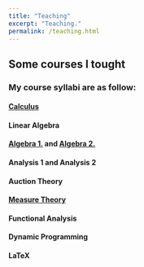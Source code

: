 ```yaml
---
title: "Teaching"
excerpt: "Teaching."
permalink: /teaching.html
---
```

## Some courses I tought

### My course syllabi are as follow:
#### [Calculus](/calculus)
#### Linear Algebra
#### [Algebra 1.](/algebra-1) and [Algebra 2.](/algebra-2)
#### Analysis 1 and Analysis 2
#### Auction Theory
#### [Measure Theory](/mertekelmelet)
#### Functional Analysis
#### Dynamic Programming
#### LaTeX
